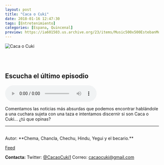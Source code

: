 ```yaml
---
layout: post
title: "Caca o Cuki"
date: 2018-01-16 12:47:30
tags: [Entretenimiento]
categories: [Espana, Quincenal]
preview: https://ia601503.us.archive.org/23/items/Music500x500EstebanMontoya/PRODUCTS300%20-%20Jos%c3%a9%20Mar%c3%ada%20Deblas%20Rodr%c3%adguez.jpg
---
```


![Caca o Cuki](https://ia801503.us.archive.org/23/items/Music500x500EstebanMontoya/PRODUCTS500%20-%20Jos%c3%a9%20Mar%c3%ada%20Deblas%20Rodr%c3%adguez.jpg)

<br/>
<br/>

## Escucha el último episodio

<!--reproductor-feed=http://www.ivoox.com/caca-o-cuki_fg_f1391664_filtro_1.xml-->
<!--reproductor-start-->
<audio id="audio" preload="auto" controls="" src="http://www.ivoox.com/15-caca-o-cuki-trabajos-absurdos-y_mf_23156104_feed_1.mp3"></audio>
<!--reproductor-end-->

Comentamos las noticias más absurdas que podemos encontrar hablándole a una cuchara sujeta con una taza e intentamos discernir si son Caca o Cuki... ¿tú que opinas?

_ _ _
<br>
Autor: **Chema, Chancla, Chechu, Hindu, Yegui y el becario.**

[Feed](http://www.ivoox.com/caca-o-cuki_fg_f1391664_filtro_1.xml)



**Contacta:**
Twitter: [@CacaoCuki1](https://twitter.com/CacaoCuki1)
Correo: [cacaocuki@gmail.com](mailto:cacaocuki@gmail.com)

